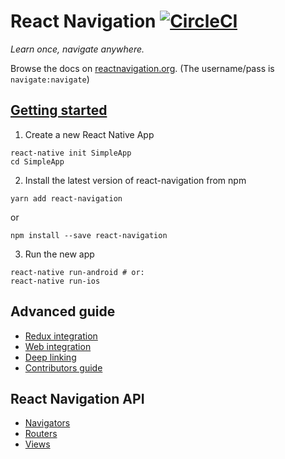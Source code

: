 # React Navigation [![CircleCI](https://circleci.com/gh/react-community/react-navigation/tree/master.svg?style=svg&circle-token=622fcb1d78413084c2f44699ed2104246a177485)](https://circleci.com/gh/react-community/react-navigation/tree/master) 

*Learn once, navigate anywhere.*

Browse the docs on [reactnavigation.org](https://navigate:navigate@reactnavigation.org/). (The username/pass is `navigate:navigate`)

## [Getting started](https://reactnavigation.org/docs/intro/)

1. Create a new React Native App
  ```
  react-native init SimpleApp
  cd SimpleApp
  ```

2. Install the latest version of react-navigation from npm
  ```
  yarn add react-navigation
  ```
  or
  ```
  npm install --save react-navigation
  ```

3. Run the new app
  ```
  react-native run-android # or:
  react-native run-ios
  ```

## Advanced guide

- [Redux integration](https://reactnavigation.org/docs/guides/redux)
- [Web integration](https://reactnavigation.org/docs/guides/web)
- [Deep linking](https://reactnavigation.org/docs/guides/linking)
- [Contributors guide](https://reactnavigation.org/docs/guides/contributors)

## React Navigation API

- [Navigators](https://reactnavigation.org/docs/navigators/)
- [Routers](https://reactnavigation.org/docs/routers/)
- [Views](https://reactnavigation.org/docs/views/)

